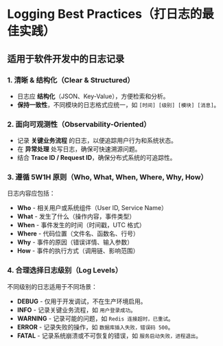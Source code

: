 # **Logging Best Practices（打日志的最佳实践）**

## **适用于软件开发中的日志记录**

### 1. **清晰 & 结构化（Clear & Structured）**
- 日志应 **结构化**（JSON、Key-Value），方便检索和分析。
- **保持一致性**，不同模块的日志格式应统一，如 `[时间] [级别] [模块] [消息]`。

### 2. **面向可观测性（Observability-Oriented）**
- 记录 **关键业务流程** 的日志，以便追踪用户行为和系统状态。
- 在 **异常处理** 处写日志，确保可快速溯源问题。
- 结合 **Trace ID / Request ID**，确保分布式系统的可追踪性。

### 3. **遵循 5W1H 原则（Who, What, When, Where, Why, How）**
日志内容应包括：
- **Who** - 相关用户或系统组件（User ID, Service Name）
- **What** - 发生了什么（操作内容，事件类型）
- **When** - 事件发生的时间（时间戳，UTC 格式）
- **Where** - 代码位置（文件名、函数名、行号）
- **Why** - 事件的原因（错误详情、输入参数）
- **How** - 事件的执行方式（调用链、影响范围）

### 4. **合理选择日志级别（Log Levels）**
不同级别的日志适用于不同场景：
- **DEBUG** - 仅用于开发调试，不在生产环境启用。
- **INFO** - 记录关键业务流程，如 `用户登录成功`。
- **WARNING** - 记录可能的问题，如 `Redis 连接超时，已重试`。
- **ERROR** - 记录失败的操作，如 `数据库插入失败，错误码 500`。
- **FATAL** - 记录系统崩溃或不可恢复的错误，如 `服务启动失败，进程退出`。
